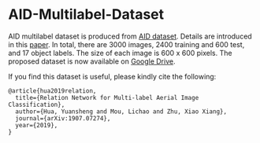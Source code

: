 # AID-Multilabel-Dataset

AID multilabel dataset is produced from [AID dataset](https://captain-whu.github.io/AID/). Details are introduced in this [paper](https://arxiv.org/abs/1907.07274). In total, there are 3000 images, 2400 training and 600 test, and 17 object labels. The size of each image is 600 x 600 pixels. The proposed dataset is now available on [Google Drive](https://drive.google.com/open?id=1he18p2yNI6IjW_cuT2lRs545pQAG7usZ).

If you find this dataset is useful, please kindly cite the following:
```
@article{hua2019relation,
  title={Relation Network for Multi-label Aerial Image Classification},
  author={Hua, Yuansheng and Mou, Lichao and Zhu, Xiao Xiang},
  journal={arXiv:1907.07274},
  year={2019},
}
```
